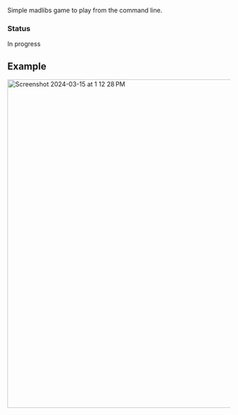 Simple madlibs game to play from the command line.

### Status
In progress

## Example
<img width="742" alt="Screenshot 2024-03-15 at 1 12 28 PM" src="https://github.com/kellyky/madlibs-ruby/assets/4626639/c0978fd8-8e6f-4c15-8d46-f6809da633ad">
